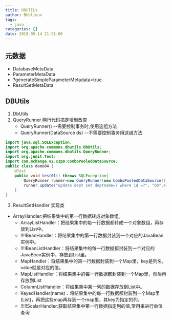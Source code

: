 ```yaml
---
title: DBUTILs
author: Bhblinux
tags:
  - java
categories: []
date: 2018-05-14 21:21:00
---
```

## 元数据
- DatabaseMetaData
- ParameterMetaData
- ?generateSimpleParameterMetadata=true
- ResultSetMetaData

## DBUtils 
1. DbUtils
2. QueryRunner 两行代码搞定增删改查
	- QueryRunner() --需要控制事务时,使用这组方法
    - QueryRunner(DataSource ds) --不需要控制事务用这组方法
    
```java
import java.sql.SQLException;
import org.apache.commons.dbutils.DbUtils;
import org.apache.commons.dbutils.QueryRunner;
import org.junit.Test;
import com.mchange.v2.c3p0.ComboPooledDataSource;
public class demo04 {
	@Test
	public void test01() throws SQLException{
		QueryRunner runner=new QueryRunner(new ComboPooledDataSource());
		runner.update("update dept set deptname=? where id =?", "bb",4);
	}
}

```

3. ResultSetHandler 实现类
- ArrayHandler:把结果集中的第一行数据转成对象数组。
	- 	ArrayListHandler：把结果集中的每一行数据都转成一个对象数组，再存放到List中。
	- !!!!BeanHandler：将结果集中的第一行数据封装到一个对应的JavaBean实例中。
	- 	!!!!BeanListHandler：将结果集中的每一行数据都封装到一个对应的JavaBean实例中，存放到List里。
	- 	MapHandler：将结果集中的第一行数据封装到一个Map里，key是列名，value就是对应的值。
	- 	MapListHandler：将结果集中的每一行数据都封装到一个Map里，然后再存放到List
	- 	ColumnListHandler：将结果集中某一列的数据存放到List中。
	- 	KeyedHandler(name)：将结果集中的每一行数据都封装到一个Map里(List<Map>)，再把这些map再存到一个map里，其key为指定的列。
	- 	!!!!!ScalarHandler:获取结果集中第一行数据指定列的值,常用来进行单值查询
